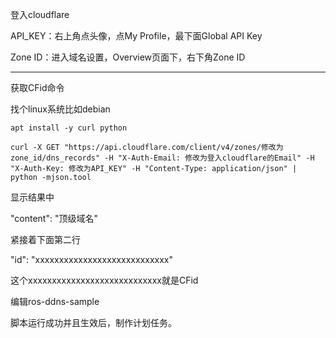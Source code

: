 登入cloudflare

API_KEY：右上角点头像，点My Profile，最下面Global API Key

Zone ID：进入域名设置，Overview页面下，右下角Zone ID

----------

获取CFid命令

找个linux系统比如debian
```
apt install -y curl python
```
```
curl -X GET "https://api.cloudflare.com/client/v4/zones/修改为zone_id/dns_records" -H "X-Auth-Email: 修改为登入cloudflare的Email" -H "X-Auth-Key: 修改为API_KEY" -H "Content-Type: application/json" | python -mjson.tool
```
显示结果中

"content": "顶级域名"

紧接着下面第二行

"id": "xxxxxxxxxxxxxxxxxxxxxxxxxxxx"

这个xxxxxxxxxxxxxxxxxxxxxxxxxxxx就是CFid

编辑ros-ddns-sample

脚本运行成功并且生效后，制作计划任务。
